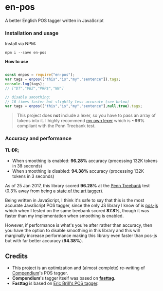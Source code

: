# en-pos
A better English POS tagger written in JavaScript

### Installation and usage

Install via NPM:

```
npm i --save en-pos
```

**How to use**

```javascript

const enpos = require("en-pos");
var tags = enpos(["this","is","my","sentence"]).tags;
console.log(tags);
// ["DT","VBZ","PRP$","NN"]

// disable smoothing:
// 10 times faster but slightly less accurate (see below)
var tags = enpos(["this","is","my","sentence"],null,true).tags;

```

> This project does **not** include a lexer, so you have to pass an array of tokens into it. I highly recommend [my own lexer](https://github.com/alexcorvi/lexed) which is **~99%** compliant with the Penn Treebank test.

### Accuracy and performance

#### TL:DR;

- When smoothing is enabled: **96.28%** accuracy (processing 132K tokens in 38 seconds)
- When smoothing is disabled: **94.38%** accuracy (processing 132K tokens in 3 seconds)

As of 25 Jan 2017, this library scored **96.28%** at the [Penn Treebank](http://www.cis.upenn.edu/~treebank/) test (0.3% away from being a [state of the art tagger](https://www.aclweb.org/aclwiki/index.php?title=POS_Tagging_(State_of_the_art))).

Being written in JavaScript, I think it's safe to say that this is the most accurate JavaScript POS tagger, since the only JS library I know of is [pos-js](https://github.com/neopunisher/pos-js) which when I tested on the same treebank scored **87.8%**, though it was faster than my implementation when smoothing is enabled.

However, if performance is what's you're after rather than accuracy, then you have the option to disable smoothing in this library and this will marginally increase performance making this library even faster than pos-js but with far better accuracy (**94.38%**).

## Credits
* This project is an optimization and (almost complete) re-writing of [Compendium](https://github.com/Ulflander/compendium-js)'s POS tagger.
* **Compendium**'s tagger itself was based on **[fasttag](https://github.com/mark-watson/fasttag_v2)**.
* **Fasttag** is based on [Eric Brill's POS tagger](https://en.wikipedia.org/wiki/Brill_tagger).